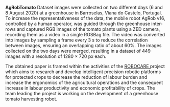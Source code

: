 **AgRobTomato** Dataset images were collected on two different days (6 and 8 August 2020) at a greenhouse in Barroselas, Viana do Castelo, Portugal. To increase the representativeness of the data, the mobile robot AgRob v16, controlled by a human operator, was guided through the greenhouse inter-rows and captured RGB images of the tomato plants using a ZED camera, recording them as a video in a single ROSBag file. The video was converted into images by sampling a frame every 3 s to reduce the correlation between images, ensuring an overlapping ratio of about 60%. The images collected on the two days were merged, resulting in a dataset of 449 images with a resolution of 1280 × 720 px each.

The obtained paper is framed within the activities of the [ROBOCARE ](https://www.inesctec.pt/en/projects/robocare##intro)project which aims to research and develop intelligent precision robotic platforms for protected crops to decrease the reduction of labour burden and increase the ergonomics of the agricultural operations and the consequent increase in labour productivity and economic profitability of crops. The team leading the project is working on the development of a greenhouse tomato harvesting robot.
